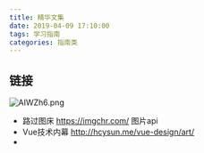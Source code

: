 ```yaml
---
title: 精华文集
date: 2019-04-09 17:10:00
tags: 学习指南
categories: 指南类
---
```


## 链接

<img src="https://s2.ax1x.com/2019/04/09/AIWZh6.png" alt="AIWZh6.png" border="0" />

<!--more-->

* 路过图床 https://imgchr.com/ 图片api
* Vue技术内幕 http://hcysun.me/vue-design/art/ 
* 
